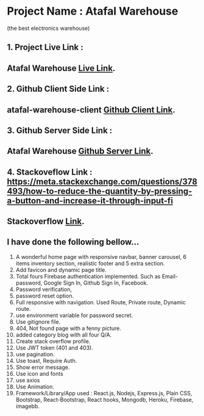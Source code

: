 # Project Name : Atafal Warehouse
(the best electronics warehouse)


## 1. Project Live Link :

## Atafal Warehouse [Live Link]().

## 2. Github Client Side Link :

 ## atafal-warehouse-client [Github Client Link]().

## 3. Github Server Side Link :

 ## Atafal Warehouse [Github Server Link]().

## 4. Stackoveflow Link : https://meta.stackexchange.com/questions/378493/how-to-reduce-the-quantity-by-pressing-a-button-and-increase-it-through-input-fi

 ## Stackoverflow [ Link](https://meta.stackexchange.com/questions/378493/how-to-reduce-the-quantity-by-pressing-a-button-and-increase-it-through-input-fi).


## I have done the following bellow...

1.  A wonderful home page with responsive navbar, banner carousel, 6 items inventory section, realistic footer and  5 extra section. 
2.  Add favicon and dynamic page title.
3.  Total fours Firebase authentication implemented. Such as Email-password, Google Sign In, Github Sign In, Facebook.
4. Password verification, 
5. password reset option.
6. Full responsive with navigation. Used Route, Private route, Dynamic route.
7. use environment variable for password secret.
8. Use gitignore file.
9. 404, Not found page with a fenny picture.
10. added category blog with all four Q/A.
11. Create stack overflow profile.
12. Use JWT token (401 and 403).
13. use pagination.
14. Use toast, Require Auth.
15. Show error message.
16. Use icon and fonts
17. use axios
18. Use Animation.
20. Framework/Library/App used : React.js, Nodejs, Express.js, Plain CSS, Bootstrap, React-Bootstrap, React hooks, Mongodb, Heroku, Firebase, imagebb.